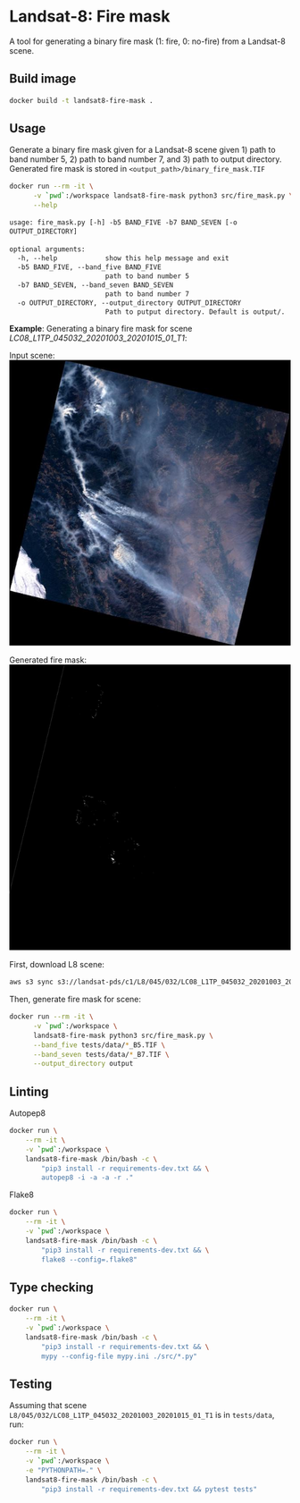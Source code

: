 # Landsat-8: Fire mask
A tool for generating a binary fire mask (1: fire, 0: no-fire) from a Landsat-8 scene.

## Build image
```bash
docker build -t landsat8-fire-mask .
```

## Usage
Generate a binary fire mask given for a Landsat-8 scene given 1) path to band number 5, 2) path to band number 7, and 3) path to output directory. Generated fire mask is stored in `<output_path>/binary_fire_mask.TIF`

```bash
docker run --rm -it \
      -v `pwd`:/workspace landsat8-fire-mask python3 src/fire_mask.py \
      --help
```

```
usage: fire_mask.py [-h] -b5 BAND_FIVE -b7 BAND_SEVEN [-o OUTPUT_DIRECTORY]

optional arguments:
  -h, --help            show this help message and exit
  -b5 BAND_FIVE, --band_five BAND_FIVE
                        path to band number 5
  -b7 BAND_SEVEN, --band_seven BAND_SEVEN
                        path to band number 7
  -o OUTPUT_DIRECTORY, --output_directory OUTPUT_DIRECTORY
                        Path to putput directory. Default is output/.
```

**Example**: Generating a binary fire mask for scene *LC08_L1TP_045032_20201003_20201015_01_T1*:

Input scene: ![](assets/thumbnail.jpg)

Generated fire mask: ![](assets/fire_mask.jpg)

First, download L8 scene:
```bash
aws s3 sync s3://landsat-pds/c1/L8/045/032/LC08_L1TP_045032_20201003_20201015_01_T1/ tests/data/
```

Then, generate fire mask for scene:
```bash
docker run --rm -it \
      -v `pwd`:/workspace \
      landsat8-fire-mask python3 src/fire_mask.py \
      --band_five tests/data/*_B5.TIF \
      --band_seven tests/data/*_B7.TIF \
      --output_directory output
```

## Linting
Autopep8
```bash
docker run \
    --rm -it \
    -v `pwd`:/workspace \
    landsat8-fire-mask /bin/bash -c \
        "pip3 install -r requirements-dev.txt && \
        autopep8 -i -a -a -r ."
```

Flake8
```bash
docker run \
    --rm -it \
    -v `pwd`:/workspace \
    landsat8-fire-mask /bin/bash -c \
        "pip3 install -r requirements-dev.txt && \
        flake8 --config=.flake8"
```

## Type checking
```bash
docker run \
    --rm -it \
    -v `pwd`:/workspace \
    landsat8-fire-mask /bin/bash -c \
        "pip3 install -r requirements-dev.txt && \
        mypy --config-file mypy.ini ./src/*.py"
```

## Testing
Assuming that scene `L8/045/032/LC08_L1TP_045032_20201003_20201015_01_T1` is in `tests/data`, run:

```bash
docker run \
    --rm -it \
    -v `pwd`:/workspace \
    -e "PYTHONPATH=." \
    landsat8-fire-mask /bin/bash -c \
        "pip3 install -r requirements-dev.txt && pytest tests"
```
